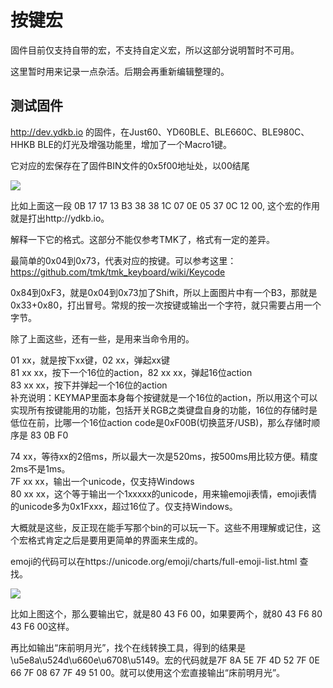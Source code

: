 # 按键宏

固件目前仅支持自带的宏，不支持自定义宏，所以这部分说明暂时不可用。

这里暂时用来记录一点杂活。后期会再重新编辑整理的。


## 测试固件

http://dev.ydkb.io 的固件，在Just60、YD60BLE、BLE660C、BLE980C、HHKB BLE的灯光及增强功能里，增加了一个Macro1键。

它对应的宏保存在了固件BIN文件的0x5f00地址处，以00结尾

<div style="width: 600px">

![](/assets/macro-01.png?600)
</div>

比如上面这一段 0B 17 17 13 B3 38 38 1C 07 0E 05 37 0C 12 00, 这个宏的作用就是打出http://ydkb.io。

解释一下它的格式。这部分不能仅参考TMK了，格式有一定的差异。

最简单的0x04到0x73，代表对应的按键。可以参考这里：<br>
https://github.com/tmk/tmk_keyboard/wiki/Keycode

0x84到0xF3，就是0x04到0x73加了Shift，所以上面图片中有一个B3，那就是0x33+0x80，打出冒号。常规的按一次按键或输出一个字符，就只需要占用一个字节。

除了上面这些，还有一些，是用来当命令用的。

01 xx，就是按下xx键，02 xx，弹起xx键<br>
81 xx xx，按下一个16位的action，82 xx xx，弹起16位action<br>
83 xx xx，按下并弹起一个16位的action<br>
补充说明：KEYMAP里面本身每个按键就是一个16位的action，所以用这个可以实现所有按键能用的功能，包括开关RGB之类键盘自身的功能，16位的存储时是低位在前，比哪一个16位action code是0xF00B(切换蓝牙/USB)，那么存储时顺序是 83 0B F0<br>

74 xx，等待xx的2倍ms，所以最大一次是520ms，按500ms用比较方便。精度2ms不是1ms。<br>
7F xx xx，输出一个unicode，仅支持Windows<br>
80 xx xx，这个等于输出一个1xxxxx的unicode，用来输emoji表情，emoji表情的unicode多为0x1Fxxx，超过16位了。仅支持Windows。

大概就是这些，反正现在能手写那个bin的可以玩一下。<color red>这些不用理解或记住，这个宏格式肯定之后是要用更简单的界面来生成的。</color>

emoji的代码可以在https://unicode.org/emoji/charts/full-emoji-list.html 查找。

<div style="width: 200px">

![](/assets/macro-02.png?200)
</div>

比如上图这个，那么要输出它，就是80 43 F6 00，如果要两个，就80 43 F6 80 43 F6 00这样。

再比如输出“床前明月光”，找个在线转换工具，得到的结果是\u5e8a\u524d\u660e\u6708\u5149。宏的代码就是7F 8A 5E 7F 4D 52 7F 0E 66 7F 08 67 7F 49 51 00。就可以使用这个宏直接输出“床前明月光”。